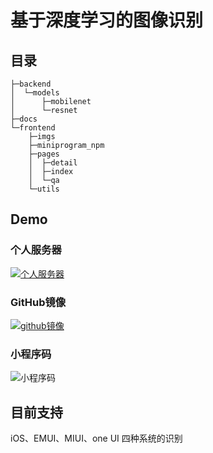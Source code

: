# 基于深度学习的图像识别



## 目录

```
├─backend
│  └─models
│      ├─mobilenet
│      └─resnet
├─docs
└─frontend
    ├─imgs
    ├─miniprogram_npm
    ├─pages
    │  ├─detail
    │  ├─index
    │  └─qa
    └─utils
```




## Demo

### 个人服务器

[![个人服务器](https://s1.ax1x.com/2020/10/17/0qni8O.th.png)](https://api.buzhibujue.cf)

### GitHub镜像

[![github镜像](D:\Bei\Desktop\g)](https://buzhibujuelb.github.io/os_recognize/)

### 小程序码

![小程序码](https://s1.ax1x.com/2020/10/17/0qnVrd.th.png)

## 目前支持

iOS、EMUI、MIUI、one UI 四种系统的识别

